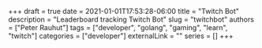 +++ 
draft = true
date = 2021-01-01T17:53:28-06:00
title = "Twitch Bot"
description = "Leaderboard tracking Twitch Bot"
slug = "twitchbot"
authors = ["Peter Rauhut"]
tags = ["developer", "golang", "gaming", "learn", "twitch"]
categories = ["developer"]
externalLink = ""
series = []
+++
